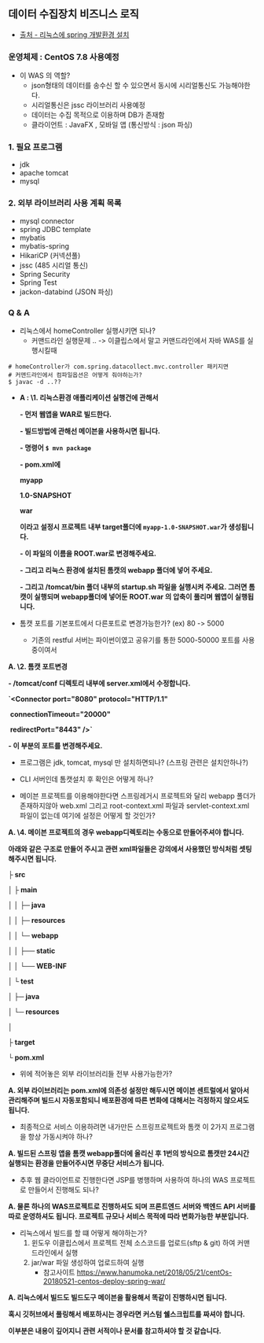 ## 데이터 수집장치 비즈니스 로직

- [출처 - 리눅스에 spring 개발환경 설치](https://velog.io/@max9106/Spring-%EB%A6%AC%EB%88%85%EC%8A%A4%EC%97%90-spring-%EA%B0%9C%EB%B0%9C%ED%99%98%EA%B2%BD-%EC%84%A4%EC%B9%98-n6k4r22kre)



### 운영체제 : CentOS 7.8 사용예정

- 이 WAS 의 역할?
  - json형태의 데이터를 송수신 할 수 있으면서 동시에 시리얼통신도 가능해야한다.
  - 시리얼통신은 jssc 라이브러리 사용예정 
  - 데이터는 수집 목적으로 이용하며 DB가 존재함 
  - 클라이언트 : JavaFX , 모바일 앱 (통신방식 : json 파싱) 



### 1. 필요 프로그램 

- jdk
- apache tomcat
- mysql



### 2. 외부 라이브러리 사용 계획 목록

- mysql connector
- spring JDBC template
- mybatis
- mybatis-spring
- HikariCP (커넥션풀)
- jssc (485 시리얼 통신)
- Spring Security
- Spring Test
- jackon-databind (JSON 파싱)





### Q & A

- 리눅스에서 homeController 실행시키면 되나?
  - 커맨드라인 실행문제 ..  -> 이클립스에서 말고 커맨드라인에서 자바 WAS를 실행시킬때

```shell
# homeController가 com.spring.datacollect.mvc.controller 패키지면 
# 커맨드라인에서 컴파일옵션은 어떻게 줘야하는가?
$ javac -d ..??
```

- **A : \1. 리눅스환경 애플리케이션 실행건에 관해서** 
  
  
  
  **\- 먼저 웹앱을 WAR로 빌드한다.**
  
  **\- 빌드방법에 관해선 메이븐을 사용하시면 됩니다.**
  
  **\- 명령어 `$ mvn package`**
  
  **\- pom.xml에** 
  
  **<artifactId>myapp</artifactId>**
  
  **<version>1.0-SNAPSHOT</version>**
  
  **<packaging>war</packaging>**
  
  
  
  **이라고 설정시 프로젝트 내부 target폴더에 `myapp-1.0-SNAPSHOT.war`가 생성됩니다.**
  
  
  
  **\- 이 파일의 이름을 ROOT.war로 변경해주세요.**
  
  **\- 그리고 리눅스 환경에 설치된 톰캣의 webapp 폴더에 넣어 주세요.**
  
  **\- 그리고 /tomcat/bin 폴더 내부의 startup.sh 파일을 실행시켜 주세요. 그러면 톰캣이 실행되며 webapp폴더에 넣어둔 ROOT.war 의 압축이 풀리며 웹앱이 실행됩니다.**
  
  
  
- 톰캣 포트를 기본포트에서 다른포트로 변경가능한가? (ex) 80 -> 5000
  
  - 기존의 restful 서버는 파이썬이였고 공유기를 통한 5000-50000 포트를 사용중이여서

**A. \2. 톰캣 포트변경**

**\- /tomcat/conf 디렉토리 내부에 server.xml에서 수정합니다.**

**`<Connector port="8080" protocol="HTTP/1.1"**

​        **connectionTimeout="20000"**

​        **redirectPort="8443" />`**

**\- 이 부분의 포트를 변경해주세요.**



- 프로그램은 jdk, tomcat, mysql 만 설치하면되나? (스프링 관련은 설치안하나?)

- CLI 서버인데 톰캣설치 후 확인은 어떻게 하나?

  

- 메이븐 프로젝트를 이용해야한다면 스프링레거시 프로젝트와 달리 webapp 폴더가 존재하지않아 web.xml 그리고 root-context.xml 파일과 servlet-context.xml 파일이 없는데 여기에 설정은 어떻게 할 것인가? 

**A. \4. 메이븐 프로젝트의 경우 webapp디렉토리는 수동으로 만들어주셔야 합니다.**

**아래와 같은 구조로 만들어 주시고 관련 xml파일들은 강의에서 사용했던 방식처럼 셋팅해주시면 됩니다.**

**├ src**

**│  ├ main**

**│  │  ├─ java**

**│  │  ├─ resources**

**│  │  └─ webapp**

**│  │        ├── static**

**│  │        └── WEB-INF**

**│  └ test**

**│     ├─ java**

**│     └─ resources**

**│**

**├ target** 

**└ pom.xml**



- 위에 적어놓은 외부 라이브러리들 전부 사용가능한가?   

**A. 외부 라이브러리는 pom.xml에 의존성 설정만 해두시면 메이븐 센트럴에서 알아서 관리해주며 빌드시 자동포함되니 배포환경에 따른 변화에 대해서는 걱정하지 않으셔도 됩니다.**



- 최종적으로 서비스 이용하려면 내가만든 스프링프로젝트와 톰캣 이 2가지 프로그램을 항상 가동시켜야 하나?

**A. 빌드된 스프링 앱을 톰캣 webapp폴더에 올리신 후 1번의 방식으로 톰캣만 24시간 실행되는 환경을 만들어주시면 무중단 서비스가 됩니다.**



- 추후 웹 클라이언트로 진행한다면 JSP를 병행하며 사용하여 하나의 WAS 프로젝트로 만들어서 진행해도 되나? 

**A. 물론 하나의 WAS프로젝트로 진행하셔도 되며 프론트엔드 서버와 백엔드 API 서버를 따로 운영하셔도 됩니다. 프로젝트 규모나 서비스 목적에 따라 변화가능한 부분입니다.**



- 리눅스에서 빌드를 할 떄 어떻게 해야하는가?
  1. 윈도우 이클립스에서 프로젝트 전체 소스코드를 업로드(sftp & git) 하여 커맨드라인에서 실행
  2. jar/war 파일 생성하여 업로드하여 실행
     - 참고사이트 https://www.hanumoka.net/2018/05/21/centOs-20180521-centos-deploy-spring-war/

**A.  리눅스에서 빌드도 빌드도구 메이븐을 활용해서 똑같이 진행하시면 됩니다.**

**혹시 깃허브에서 풀링해서 배포하시는 경우라면 커스텀 쉘스크립트를 짜셔야 합니다.**

**이부분은 내용이 깊어지니 관련 서적이나 문서를 참고하셔야 할 것 같습니다.**